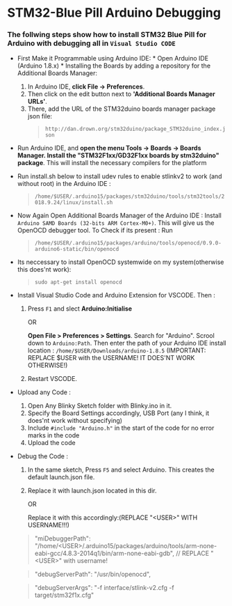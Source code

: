 # STM32-Blue Pill Arduino Debugging

### The follwing steps show how to install STM32 Blue Pill for Arduino with debugging all in `Visual Studio CODE`

*   First Make it Programmable using Arduino IDE: * Open Arduino IDE (Arduino 1.8.x) * Installing the Boards by adding a repository for the Additional Boards Manager:
	1. In Arduino IDE, **click File -> Preferences**. 
	2. Then click on the edit button next to **'Additional Boards Manager URLs'**. 
	3. There, add the URL of the STM32duino boards manager package json file: 
	    >`http://dan.drown.org/stm32duino/package_STM32duino_index.json`
* Run Arduino IDE, and **open the menu Tools -> Boards -> Boards Manager. Install the "STM32F1xx/GD32F1xx boards by stm32duino" package**. This will install the necessary compilers for the platform
* Run install.sh below to install udev rules to enable stlinkv2 to work (and without root) in the Arduino IDE :
    >`/home/$USER/.arduino15/packages/stm32duino/tools/stm32tools/2018.9.24/linux/install.sh`
* Now Again Open Additional Boards Manager of the Arduino IDE :
	Install `Arduino SAMD Boards (32-bits ARM Cortex-M0+)`. This will give us the OpenOCD debugger tool.
	To Check if its present : Run
    > `/home/$USER/.arduino15/packages/arduino/tools/openocd/0.9.0-arduino6-static/bin/openocd`
* Its neccessary to install OpenOCD systemwide on my system(otherwise this does'nt work):
	>`sudo apt-get install openocd`
* Install Visual Studio Code and Arduino Extension for VSCODE. Then :
	1. Press `F1` and slect **Arduino:Initialise** 
        
        OR 
       
       **Open File > Preferences > Settings**. Search for "Arduino". Scrool down to `Arduino:Path`. Then enter the path of your Arduino IDE install location :
	`/home/$USER/Downloads/arduino-1.8.5` (IMPORTANT: REPLACE $USER with the USERNAME! IT DOES'NT WORK OTHERWISE!)
	2. Restart VSCODE.
* Upload any Code :
	1. Open Any Blinky Sketch folder with Blinky.ino in it.
	2. Specify the Board Settings accordingly, USB Port (any I think, it does'nt work without specifying)
	3. Include `#include "Arduino.h"` in the start of the code for no error marks in the code
	4. Upload the code
* Debug the Code :
	1. In the same sketch, Press `F5` and select Arduino. This creates the default launch.json file.
    2. Replace it with launch.json located in this dir.

        OR

	    Replace it with this accordingly:(REPLACE "\<USER\>" WITH USERNAME!!!)
    
    >"miDebuggerPath": "/home/\<USER\>/.arduino15/packages/arduino/tools/arm-none-eabi-gcc/4.8.3-2014q1/bin/arm-none-eabi-gdb", // REPLACE "\<USER\>" with username!

    >"debugServerPath": "/usr/bin/openocd",

    >"debugServerArgs": "-f interface/stlink-v2.cfg -f target/stm32f1x.cfg"
